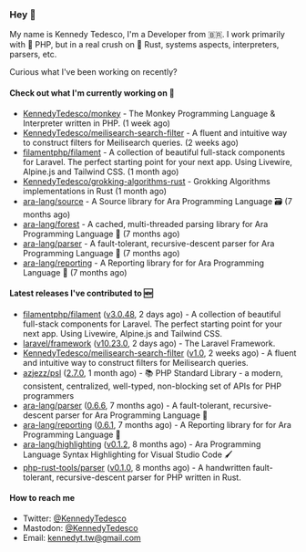### Hey 👋

My name is Kennedy Tedesco, I'm a Developer from 🇧🇷. I work primarily with 🐘 PHP, but in a real crush on 🦀 Rust, systems aspects, interpreters, parsers, etc.

Curious what I've been working on recently?

#### Check out what I'm currently working on 🚀


- [KennedyTedesco/monkey](https://github.com/KennedyTedesco/monkey) - The Monkey Programming Language &amp; Interpreter written in PHP. (1 week ago)
- [KennedyTedesco/meilisearch-search-filter](https://github.com/KennedyTedesco/meilisearch-search-filter) - A fluent and intuitive way to construct filters for Meilisearch queries. (2 weeks ago)
- [filamentphp/filament](https://github.com/filamentphp/filament) - A collection of beautiful full-stack components for Laravel. The perfect starting point for your next app. Using Livewire, Alpine.js and Tailwind CSS. (1 month ago)
- [KennedyTedesco/grokking-algorithms-rust](https://github.com/KennedyTedesco/grokking-algorithms-rust) - Grokking Algorithms implementations in Rust (1 month ago)
- [ara-lang/source](https://github.com/ara-lang/source) - A Source library for Ara Programming Language 🗃 (7 months ago)
- [ara-lang/forest](https://github.com/ara-lang/forest) - A cached, multi-threaded parsing library for Ara Programming Language 🍃 (7 months ago)
- [ara-lang/parser](https://github.com/ara-lang/parser) - A fault-tolerant, recursive-descent parser for Ara Programming Language 🌲 (7 months ago)
- [ara-lang/reporting](https://github.com/ara-lang/reporting) - A Reporting library for for Ara Programming Language 📃 (7 months ago)

#### Latest releases I've contributed to 🆕


- [filamentphp/filament](https://github.com/filamentphp/filament) ([v3.0.48](https://github.com/filamentphp/filament/releases/tag/v3.0.48), 2 days ago) - A collection of beautiful full-stack components for Laravel. The perfect starting point for your next app. Using Livewire, Alpine.js and Tailwind CSS.
- [laravel/framework](https://github.com/laravel/framework) ([v10.23.0](https://github.com/laravel/framework/releases/tag/v10.23.0), 2 days ago) - The Laravel Framework.
- [KennedyTedesco/meilisearch-search-filter](https://github.com/KennedyTedesco/meilisearch-search-filter) ([v1.0](https://github.com/KennedyTedesco/meilisearch-search-filter/releases/tag/v1.0), 2 weeks ago) - A fluent and intuitive way to construct filters for Meilisearch queries.
- [azjezz/psl](https://github.com/azjezz/psl) ([2.7.0](https://github.com/azjezz/psl/releases/tag/2.7.0), 1 month ago) - 📚 PHP Standard Library - a modern, consistent, centralized, well-typed, non-blocking set of APIs for PHP programmers
- [ara-lang/parser](https://github.com/ara-lang/parser) ([0.6.6](https://github.com/ara-lang/parser/releases/tag/0.6.6), 7 months ago) - A fault-tolerant, recursive-descent parser for Ara Programming Language 🌲
- [ara-lang/reporting](https://github.com/ara-lang/reporting) ([0.6.1](https://github.com/ara-lang/reporting/releases/tag/0.6.1), 7 months ago) - A Reporting library for for Ara Programming Language 📃
- [ara-lang/highlighting](https://github.com/ara-lang/highlighting) ([v0.1.2](https://github.com/ara-lang/highlighting/releases/tag/v0.1.2), 8 months ago) - Ara Programming Language Syntax Highlighting for Visual Studio Code 🖌
- [php-rust-tools/parser](https://github.com/php-rust-tools/parser) ([v0.1.0](https://github.com/php-rust-tools/parser/releases/tag/v0.1.0), 8 months ago) - A handwritten fault-tolerant, recursive-descent parser for PHP written in Rust.

#### How to reach me

- Twitter: [@KennedyTedesco](https://twitter.com/KennedyTedesco)
- Mastodon: [@KennedyTedesco](https://fosstodon.org/@KennedyTedesco)
- Email: [kennedyt.tw@gmail.com](mailto://kennedyt.tw@gmail.com)
